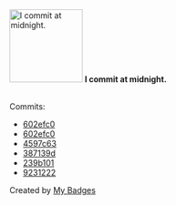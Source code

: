<img src="https://github.com/my-badges/my-badges/blob/master/src/all-badges/time-of-commit/midnight-commits.png?raw=true" alt="I commit at midnight." title="I commit at midnight." width="128">
<strong>I commit at midnight.</strong>
<br><br>

Commits:

- <a href="https://github.com/Abirdcfly/arcadia/commit/602efc09340aaa5bab550697ca559608b328063c">602efc0</a>
- <a href="https://github.com/kubeagi/arcadia/commit/602efc09340aaa5bab550697ca559608b328063c">602efc0</a>
- <a href="https://github.com/Abirdcfly/Abirdcfly/commit/4597c6394ec5de50e404ca1bed6547b012f135db">4597c63</a>
- <a href="https://github.com/Abirdcfly/k3s/commit/387139da6e0fd176adb90aacb25d63062a537af8">387139d</a>
- <a href="https://github.com/Abirdcfly/Leetcode/commit/239b1017e948540534e049133bf30765757bb240">239b101</a>
- <a href="https://github.com/Abirdcfly/Leetcode/commit/923122260c85c71c4be3d807d30ca737b602445b">9231222</a>


Created by <a href="https://github.com/my-badges/my-badges">My Badges</a>